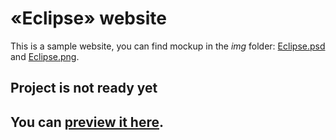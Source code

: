 
# «Eclipse» website
This is a sample website, you can find mockup in the *img* folder: [Eclipse.psd](https://github.com/michas-yoo/eclipse/blob/master/Eclipse.psd) and [Eclipse.png](https://github.com/michas-yoo/eclipse/blob/master/Eclipse.png). 

## Project is not ready yet

## You can [preview it here](https://michas-yoo.github.io/eclipse).
